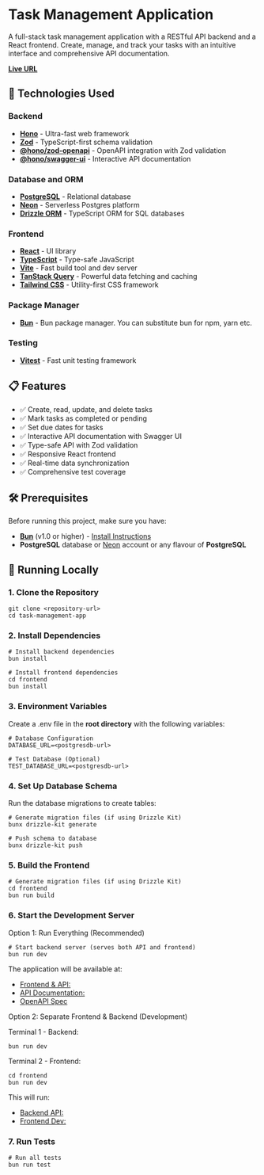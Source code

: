 # Task Management Application

A full-stack task management application with a RESTful API backend and a React frontend. Create, manage, and track your tasks with an intuitive interface and comprehensive API documentation.

[**Live URL**](https://dts-production.up.railway.app/)

## 🚀 Technologies Used

### Backend

- [**Hono**](https://hono.dev/) - Ultra-fast web framework
- [**Zod**](https://zod.dev/) - TypeScript-first schema validation
- [**@hono/zod-openapi**](https://github.com/honojs/middleware/tree/main/packages/zod-openapi) - OpenAPI integration with Zod validation
- [**@hono/swagger-ui**](https://github.com/honojs/middleware/tree/main/packages/swagger-ui) - Interactive API documentation

### Database and ORM

- [**PostgreSQL**](https://www.postgresql.org/) - Relational database
- [**Neon**](https://neon.tech/) - Serverless Postgres platform
- [**Drizzle ORM**](https://orm.drizzle.team/) - TypeScript ORM for SQL databases

### Frontend

- [**React**](https://react.dev/) - UI library
- [**TypeScript**](https://www.typescriptlang.org/) - Type-safe JavaScript
- [**Vite**](https://vitejs.dev/) - Fast build tool and dev server
- [**TanStack Query**](https://tanstack.com/query) - Powerful data fetching and caching
- [**Tailwind CSS**](https://tailwindcss.com/) - Utility-first CSS framework

### Package Manager

- [**Bun**](https://bun.com/package-manager) - Bun package manager.
  You can substitute bun for npm, yarn etc.

### Testing

- [**Vitest**](https://vitest.dev/) - Fast unit testing framework

## 📋 Features

- ✅ Create, read, update, and delete tasks
- ✅ Mark tasks as completed or pending
- ✅ Set due dates for tasks
- ✅ Interactive API documentation with Swagger UI
- ✅ Type-safe API with Zod validation
- ✅ Responsive React frontend
- ✅ Real-time data synchronization
- ✅ Comprehensive test coverage

## 🛠️ Prerequisites

Before running this project, make sure you have:

- [**Bun**](https://bun.sh/) (v1.0 or higher) - [Install Instructions](https://bun.sh/docs/installation)
- **PostgreSQL** database or [Neon](https://neon.tech/) account or any flavour of **PostgreSQL**

## 🏃 Running Locally

### 1. Clone the Repository

```
git clone <repository-url>
cd task-management-app
```

### 2. Install Dependencies

```
# Install backend dependencies
bun install

# Install frontend dependencies
cd frontend
bun install
```

### 3. Environment Variables

Create a .env file in the **root directory** with the following variables:

```
# Database Configuration
DATABASE_URL=<postgresdb-url>

# Test Database (Optional)
TEST_DATABASE_URL=<postgresdb-url>
```

### 4. Set Up Database Schema

Run the database migrations to create tables:

```
# Generate migration files (if using Drizzle Kit)
bunx drizzle-kit generate

# Push schema to database
bunx drizzle-kit push
```

### 5. Build the Frontend

```
# Generate migration files (if using Drizzle Kit)
cd frontend
bun run build
```

### 6. Start the Development Server

Option 1: Run Everything (Recommended)

```
# Start backend server (serves both API and frontend)
bun run dev
```

The application will be available at:

- [Frontend & API:](http://localhost:3000)
- [API Documentation:](http://localhost:3000/docs)
- [OpenAPI Spec](http://localhost:3000/api/doc)

Option 2: Separate Frontend & Backend (Development)

Terminal 1 - Backend:

```
bun run dev
```

Terminal 2 - Frontend:

```
cd frontend
bun run dev
```

This will run:

- [Backend API:](http://localhost:3000)
- [Frontend Dev:](http://localhost:5173)

### 7. Run Tests

```
# Run all tests
bun run test
```
